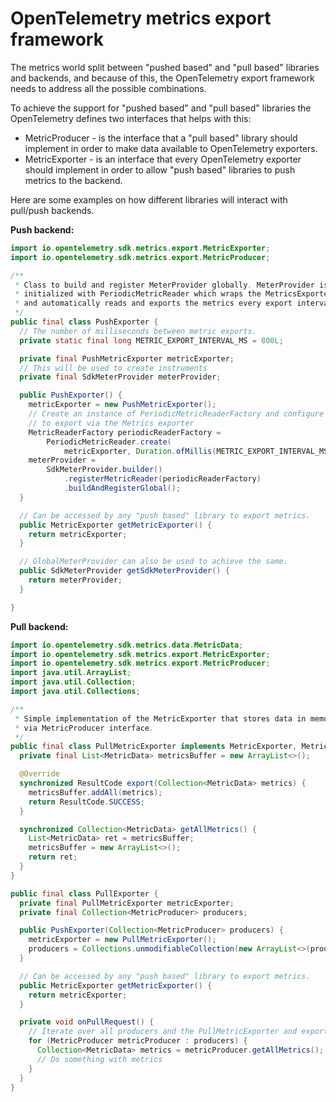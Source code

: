 # OpenTelemetry metrics export framework

The metrics world split between "pushed based" and "pull based" libraries and backends, and because
of this, the OpenTelemetry export framework needs to address all the possible combinations.

To achieve the support for "pushed based" and "pull based" libraries the OpenTelemetry defines two
interfaces that helps with this:
* MetricProducer - is the interface that a "pull based" library should implement in order to make
data available to OpenTelemetry exporters.
* MetricExporter - is an interface that every OpenTelemetry exporter should implement in order to
allow "push based" libraries to push metrics to the backend.

Here are some examples on how different libraries will interact with pull/push backends.

**Push backend:**

```java
import io.opentelemetry.sdk.metrics.export.MetricExporter;
import io.opentelemetry.sdk.metrics.export.MetricProducer;

/**
 * Class to build and register MeterProvider globally. MeterProvider is
 * initialized with PeriodicMetricReader which wraps the MetricsExporter
 * and automatically reads and exports the metrics every export interval.
 */
public final class PushExporter {
  // The number of milliseconds between metric exports.
  private static final long METRIC_EXPORT_INTERVAL_MS = 800L;

  private final PushMetricExporter metricExporter;
  // This will be used to create instruments
  private final SdkMeterProvider meterProvider;

  public PushExporter() {
    metricExporter = new PushMetricExporter();
    // Create an instance of PeriodicMetricReaderFactory and configure it
    // to export via the Metrics exporter
    MetricReaderFactory periodicReaderFactory =
        PeriodicMetricReader.create(
            metricExporter, Duration.ofMillis(METRIC_EXPORT_INTERVAL_MS));
    meterProvider =
        SdkMeterProvider.builder()
            .registerMetricReader(periodicReaderFactory)
            .buildAndRegisterGlobal();
  }

  // Can be accessed by any "push based" library to export metrics.
  public MetricExporter getMetricExporter() {
    return metricExporter;
  }

  // GlobalMeterProvider can also be used to achieve the same.
  public SdkMeterProvider getSdkMeterProvider() {
    return meterProvider;
  }

}
```

**Pull backend:**

```java
import io.opentelemetry.sdk.metrics.data.MetricData;
import io.opentelemetry.sdk.metrics.export.MetricExporter;
import io.opentelemetry.sdk.metrics.export.MetricProducer;
import java.util.ArrayList;
import java.util.Collection;
import java.util.Collections;

/**
 * Simple implementation of the MetricExporter that stores data in memory and makes them available
 * via MetricProducer interface.
 */
public final class PullMetricExporter implements MetricExporter, MetricProducer {
  private final List<MetricData> metricsBuffer = new ArrayList<>();

  @Override
  synchronized ResultCode export(Collection<MetricData> metrics) {
    metricsBuffer.addAll(metrics);
    return ResultCode.SUCCESS;
  }

  synchronized Collection<MetricData> getAllMetrics() {
    List<MetricData> ret = metricsBuffer;
    metricsBuffer = new ArrayList<>();
    return ret;
  }
}

public final class PullExporter {
  private final PullMetricExporter metricExporter;
  private final Collection<MetricProducer> producers;

  public PushExporter(Collection<MetricProducer> producers) {
    metricExporter = new PullMetricExporter();
    producers = Collections.unmodifiableCollection(new ArrayList<>(producers));
  }

  // Can be accessed by any "push based" library to export metrics.
  public MetricExporter getMetricExporter() {
    return metricExporter;
  }

  private void onPullRequest() {
    // Iterate over all producers and the PullMetricExporter and export all metrics.
    for (MetricProducer metricProducer : producers) {
      Collection<MetricData> metrics = metricProducer.getAllMetrics();
      // Do something with metrics
    }
  }
}
```
